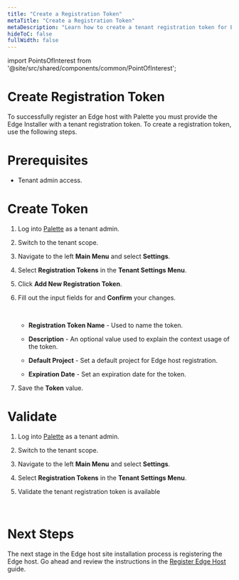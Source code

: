 ```yaml
---
title: "Create a Registration Token"
metaTitle: "Create a Registration Token"
metaDescription: "Learn how to create a tenant registration token for Edge host registrations."
hideToC: false
fullWidth: false
---
```





import PointsOfInterest from '@site/src/shared/components/common/PointOfInterest';



# Create Registration Token


To successfully register an Edge host with Palette you must provide the Edge Installer with a tenant registration token. To create a registration token, use the following steps.


# Prerequisites

- Tenant admin access.


# Create Token

1. Log into [Palette](https://console.spectrocloud.com) as a tenant admin.


2. Switch to the tenant scope.


3. Navigate to the left **Main Menu** and select **Settings**.


4. Select **Registration Tokens** in the **Tenant Settings Menu**.


5. Click **Add New Registration Token**.



6. Fill out the input fields for and **Confirm** your changes.

    <br />

    - **Registration Token Name** - Used to name the token.

    - **Description** - An optional value used to explain the context usage of the token.

    - **Default Project** - Set a default project for Edge host registration.

    - **Expiration Date** - Set an expiration date for the token.




7. Save the **Token** value.


# Validate


1. Log into [Palette](https://console.spectrocloud.com) as a tenant admin.


2. Switch to the tenant scope.


3. Navigate to the left **Main Menu** and select **Settings**.


4. Select **Registration Tokens** in the **Tenant Settings Menu**.


5. Validate the tenant registration token is available

<br />

# Next Steps

The next stage in the Edge host site installation process is registering the Edge host. Go ahead and review the instructions in the [Register Edge Host](/clusters/edge/site-deployment/site-installation/edge-host-registration) guide.